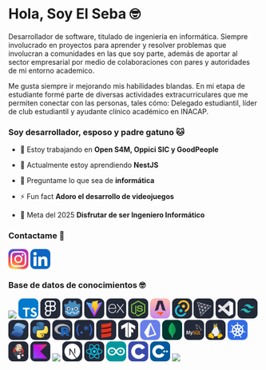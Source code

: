 <h1 align="left">Hola, Soy El Seba 🤓</h1>

Desarrollador de software, titulado de ingeniería en informática. Siempre involucrado en proyectos para aprender y resolver problemas que involucran a comunidades en las que soy parte, además de aportar al sector empresarial por medio de colaboraciones con pares y autoridades de mi entorno academico.

Me gusta siempre ir mejorando mis habilidades blandas. En mi etapa de estudiante formé parte de diversas actividades extracurriculares que me permiten conectar con las personas, tales cómo: Delegado estudiantil, líder de club estudiantil y ayudante clínico académico en INACAP.

<h3 align="left">Soy desarrollador, esposo y padre gatuno 🐱</h3>

- 🔭 Estoy trabajando en **Open S4M, Oppici SIC y GoodPeople**

- 🌱 Actualmente estoy aprendiendo **NestJS**

- 💬 Preguntame lo que sea de **informática**

- ⚡ Fun fact **Adoro el desarrollo de videojuegos**

- 🚩 Meta del 2025 **Disfrutar de ser Ingeniero Informático**

<h3 align="left">Contactame 📲</h3>
<p align="left">

<a href="https://instagram.com/_soyelseba" target="blank"><img align="center" src="https://github.com/tandpfun/skill-icons/raw/main/icons/Instagram.svg" alt="_soyelseba" width="40" /></a>
<a href="https://linkedin.com/in/soyelseba-" target="blank"><img align="center" src="https://github.com/tandpfun/skill-icons/raw/main/icons/LinkedIn.svg" alt="soyelseba_" width="40" /></a>

</p>

<h3 align="left">Base de datos de conocimientos 🤓</h3>
<p align="left">

<img src="https://skillicons.dev/icons?i=aws" width="40" /> <img src="https://raw.githubusercontent.com/tandpfun/skill-icons/main/icons/TypeScript.svg" width="40" /> <img src="https://github.com/tandpfun/skill-icons/raw/main/icons/Figma-Dark.svg" width="40" /> <img src="https://github.com/tandpfun/skill-icons/raw/main/icons/Godot-Dark.svg" width="40" /> <img src="https://github.com/tandpfun/skill-icons/raw/main/icons/Vite-Dark.svg" width="40" /> <img src="https://github.com/tandpfun/skill-icons/raw/main/icons/ExpressJS-Dark.svg" width="40" /> <img src="https://github.com/tandpfun/skill-icons/raw/main/icons/NodeJS-Dark.svg" width="40" /> <img src="https://github.com/tandpfun/skill-icons/raw/main/icons/Astro.svg" width="40" /> <img src="https://github.com/tandpfun/skill-icons/raw/main/icons/Tauri-Dark.svg" width="40" /> <img src="https://github.com/tandpfun/skill-icons/raw/main/icons/ThreeJS-Dark.svg" width="40" /> <img src="https://github.com/tandpfun/skill-icons/raw/main/icons/VSCode-Dark.svg" width="40" /> <img src="https://github.com/tandpfun/skill-icons/raw/main/icons/TailwindCSS-Dark.svg" width="40" /> <img src="https://github.com/tandpfun/skill-icons/raw/main/icons/SolidJS-Dark.svg" width="40" /> <img src="https://github.com/tandpfun/skill-icons/raw/main/icons/Python-Dark.svg" width="40" /> <img src="https://github.com/tandpfun/skill-icons/raw/main/icons/R-Dark.svg" width="40" /> <img src="https://github.com/tandpfun/skill-icons/raw/main/icons/Regex-Dark.svg" width="40" /> <img src="https://github.com/tandpfun/skill-icons/raw/main/icons/Scala-Dark.svg" width="40" /> <img src="https://github.com/tandpfun/skill-icons/raw/main/icons/TensorFlow-Dark.svg" width="40" /> <img src="https://github.com/tandpfun/skill-icons/raw/main/icons/Prisma.svg" width="40" /> <img src="https://github.com/tandpfun/skill-icons/raw/main/icons/MongoDB.svg" width="40" /> <img src="https://github.com/tandpfun/skill-icons/raw/main/icons/MySQL-Dark.svg" width="40" /> <img src="https://github.com/tandpfun/skill-icons/raw/main/icons/Linux-Dark.svg" width="40" /> <img src="https://github.com/tandpfun/skill-icons/raw/main/icons/Kubernetes.svg" width="40" /> <img src="https://github.com/tandpfun/skill-icons/raw/main/icons/Jenkins-Dark.svg" width="40" /> <img src="https://github.com/tandpfun/skill-icons/raw/main/icons/Kotlin-Dark.svg" width="40" /> <img src="https://github.com/tandpfun/skill-icons/raw/main/icons/OpenCV-Dark.svg" width="40" /> <img src="https://github.com/tandpfun/skill-icons/raw/main/icons/NextJS-Dark.svg" width="40" /> <img src="https://github.com/tandpfun/skill-icons/raw/main/icons/React-Dark.svg" width="40" /> <img src="https://github.com/tandpfun/skill-icons/raw/main/icons/Arduino.svg" width="40" /> <img src="https://github.com/tandpfun/skill-icons/raw/main/icons/C.svg" width="40" /> <img src="https://github.com/tandpfun/skill-icons/raw/main/icons/CPP.svg" width="40" /> <img src="https://github.com/tandpfun/skill-icons/raw/main/icons/RedHat-Dark.svg" width="40" />
</p>
